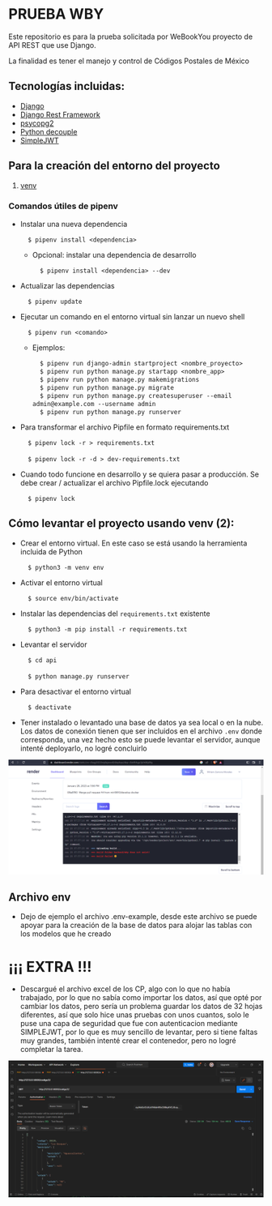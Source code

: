 # PRUEBA WBY


Este repositorio es para la prueba solicitada por WeBookYou proyecto de API REST que use Django.

La finalidad es tener el manejo y control de Códigos Postales de México


## Tecnologías incluidas:
- [Django](https://www.djangoproject.com/)
- [Django Rest Framework](https://www.django-rest-framework.org/)
- [psycopg2](https://pypi.org/project/psycopg2/)
- [Python decouple](https://pypi.org/project/python-decouple/)
- [SimpleJWT](https://pypi.org/project/djangorestframework-simplejwt/)



## Para la creación del entorno del proyecto
1. [venv](#)

### Comandos útiles de pipenv

- Instalar una nueva dependencia

        $ pipenv install <dependencia>

    - Opcional: instalar una dependencia de desarrollo

            $ pipenv install <dependencia> --dev

- Actualizar las dependencias

        $ pipenv update

- Ejecutar un comando en el entorno virtual sin lanzar un nuevo shell

        $ pipenv run <comando>

    - Ejemplos:

            $ pipenv run django-admin startproject <nombre_proyecto>
            $ pipenv run python manage.py startapp <nombre_app>
            $ pipenv run python manage.py makemigrations
            $ pipenv run python manage.py migrate
            $ pipenv run python manage.py createsuperuser --email admin@example.com --username admin
            $ pipenv run python manage.py runserver

- Para transformar el archivo Pipfile en formato requirements.txt

        $ pipenv lock -r > requirements.txt

        $ pipenv lock -r -d > dev-requirements.txt

- Cuando todo funcione en desarrollo y se quiera pasar a producción. Se debe crear / actualizar el archivo Pipfile.lock ejecutando

        $ pipenv lock


## Cómo levantar el proyecto usando venv (2):

- Crear el entorno virtual. En este caso se está usando la herramienta incluida de Python

        $ python3 -m venv env

- Activar el entorno virtual

        $ source env/bin/activate

- Instalar las dependencias del `requirements.txt` existente

        $ python3 -m pip install -r requirements.txt

- Levantar el servidor

        $ cd api

        $ python manage.py runserver

- Para desactivar el entorno virtual

        $ deactivate

- Tener instalado o levantado una base de datos ya sea local o en la nube. Los datos de conexión tienen que ser incluidos en el archivo `.env` donde corresponda, una vez hecho esto se puede levantar el servidor, aunque intenté deployarlo, no logré concluirlo

![Deploy en Render](/deploy-render.png)



## Archivo env

- Dejo de ejemplo el archivo .env-example, desde este archivo se puede apoyar para la creación de la base de datos para alojar las tablas con los modelos que he creado


# ¡¡¡   EXTRA   !!!

- Descargué el archivo excel de los CP, algo con lo que no había trabajado, por lo que no sabía como importar los datos, así que opté por cambiar los datos, pero sería un problema guardar los datos de 32 hojas diferentes, así que solo hice unas pruebas con unos cuantos, solo le puse una capa de seguridad que fue con autenticacion mediante SIMPLEJWT, por lo que es muy sencillo de levantar, pero si tiene faltas muy grandes, también intenté crear el contenedor, pero no logré completar la tarea. 

![Prueba en Postman](/postman.png)
